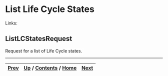 # List Life Cycle States

Links:

## ListLCStatesRequest

Request for a list of Life Cycle states.

* * *

[Prev](ch01s06s18s05.md) | [Up](ch01s06.md) / [Contents](index.md) / [Home](../../index.htm)|  [Next](ch01s06s19s02.md)  
---|---|---

